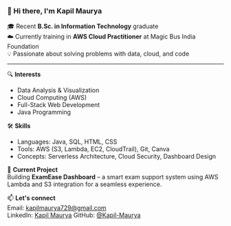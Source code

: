 ### 👋 Hi there, I'm Kapil Maurya

🎓 Recent **B.Sc. in Information Technology** graduate  
☁️ Currently training in **AWS Cloud Practitioner** at Magic Bus India Foundation  
💡 Passionate about solving problems with data, cloud, and code  

---

🔍 **Interests**  
- Data Analysis & Visualization  
- Cloud Computing (AWS)  
- Full-Stack Web Development  
- Java Programming  

🛠️ **Skills**  
- Languages: Java, SQL, HTML, CSS  
- Tools: AWS (S3, Lambda, EC2, CloudTrail), Git, Canva  
- Concepts: Serverless Architecture, Cloud Security, Dashboard Design  

📘 **Current Project**  
Building **ExamEase Dashboard** – a smart exam support system using AWS Lambda and S3 integration for a seamless experience.

📫 **Let's connect**  
Email: kapilmaurya729@gmail.com  
LinkedIn: [Kapil Maurya](https://www.linkedin.com/in/kapil-maurya/) 
GitHub: [@Kapil-Maurya](https://github.com/Kapil-Maurya)
